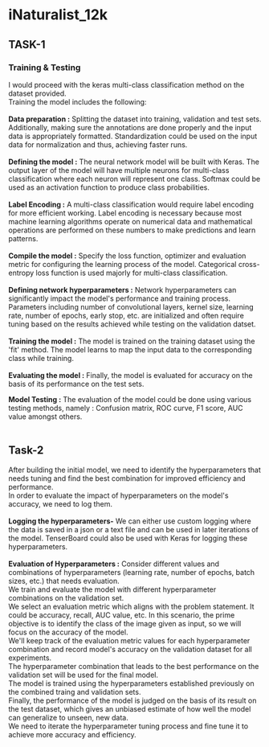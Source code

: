 # iNaturalist_12k
## **TASK-1** <br />
### Training & Testing
I would proceed with the keras multi-class classification method on the dataset provided. <br />
Training the model includes the following: <br /> <br />
**Data preparation :** Splitting the dataset into training, validation and test sets. Additionally, making sure the annotations are done properly and the input data is appropriately formatted. Standardization could be used on the input data for normalization and thus, achieving faster runs. <br /><br />
**Defining the model :** The neural network model will be built with Keras. The output layer of the model will have multiple neurons for multi-class classification where each neuron will represent one class. Softmax could be used as an activation function to produce class probabilities. <br /><br />
**Label Encoding :** A multi-class classification would require label encoding for more efficient working. Label encoding is necessary because most machine learning algorithms operate on numerical data and mathematical operations are performed on these numbers to make predictions and learn patterns. <br /><br />
**Compile the model :** Specify the loss function, optimizer and evaluation metric for configuring the learning process of the model. Categorical cross-entropy loss function is used majorly for multi-class classification. <br /><br />
**Defining network hyperparameters :** Network hyperparameters can significantly impact the model's performance and training process. Parameters including number of convolutional layers, kernel size, learning rate, number of epochs, early stop, etc. are initialized and often require tuning based on the results achieved while testing on the validation datset. <br /><br />
**Training the model :** The model is trained on the training dataset using the 'fit' method. The model learns to map the input data to the corresponding class while training. <br /><br />
**Evaluating the model :** Finally, the model is evaluated for accuracy on the basis of its performance on the test sets. <br />

**Model Testing :** The evaluation of the model could be done using various testing methods, namely : Confusion matrix, ROC curve, F1 score, AUC value amongst others. <br /><br />

## **Task-2** <br />
After building the initial model, we need to identify the hyperparameters that needs tuning and find the best combination for improved efficiency and performance.<br />
In order to evaluate the impact of hyperparameters on the model's accuracy, we need to log them. <br /><br />
**Logging the hyperparameters-** We can either use custom logging where the data is saved in a json or a text file and can be used in later iterations of the model.
TenserBoard could also be used with Keras for logging these hyperparameters. <br /><br />
**Evaluation of Hyperparameters :** Consider different values and combinations of hyperparameters (learning rate, number of epochs, batch sizes, etc.) that needs evaluation. <br />
We train and evaluate the model with different hyperparameter combinations on the validation set. <br />
We select an evaluation metric which aligns with the problem statement. It could be accuracy, recall, AUC value, etc. In this scenario, the prime objective is to identify the class of the image given as input, so we will focus on the accuracy of the model. <br />
We'll keep track of the evaluation metric values for each hyperparameter combination and record model's accuracy on the validation dataset for all experiments.<br />
The hyperparameter combination that leads to the best performance on the validation set will be used for the final model.<br />
The model is trained using the hyperparameters established previously on the combined traing and validation sets.<br />
Finally, the performance of the model is judged on the basis of its result on the test dataset, which gives an unbiased estimate of how well the model can generalize to unseen, new data.<br />
We need to iterate the hyperparameter tuning process and fine tune it to achieve more accuracy and efficiency.<br />












  						  
